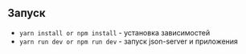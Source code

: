 ## Запуск

- `yarn install or npm install` - установка зависимостей
- `yarn run dev or npm run dev` - запуск json-server и приложения

